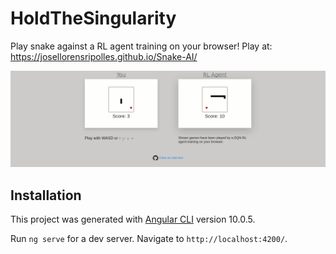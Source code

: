 # HoldTheSingularity

Play snake against a RL agent training on your browser! Play at: https://josellorensripolles.github.io/Snake-AI/

![Demo](src/assets/snake_peek.gif)
## Installation

This project was generated with [Angular CLI](https://github.com/angular/angular-cli) version 10.0.5.

Run `ng serve` for a dev server. Navigate to `http://localhost:4200/`.
